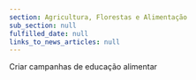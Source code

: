 ```yaml
---
section: Agricultura, Florestas e Alimentação
sub_section: null
fulfilled_date: null
links_to_news_articles: null
---
```


Criar campanhas de educação alimentar